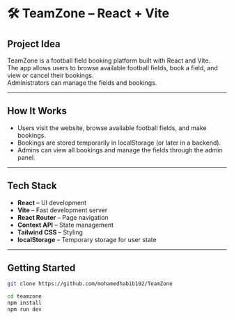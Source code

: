 # 🛠️ TeamZone – React + Vite

## Project Idea
TeamZone is a football field booking platform built with React and Vite.  
The app allows users to browse available football fields, book a field, and view or cancel their bookings.  
Administrators can manage the fields and bookings.

---

## How It Works
- Users visit the website, browse available football fields, and make bookings.  
- Bookings are stored temporarily in localStorage (or later in a backend).  
- Admins can view all bookings and manage the fields through the admin panel.

---

## Tech Stack
- **React** – UI development  
- **Vite** – Fast development server  
- **React Router** – Page navigation  
- **Context API** – State management  
- **Tailwind CSS** – Styling  
- **localStorage** – Temporary storage for user state  

---

## Getting Started
```bash
git clone https://github.com/mohamedhabib102/TeamZone

cd teamzone
npm install
npm run dev
